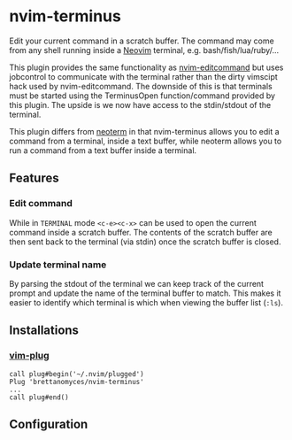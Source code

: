# nvim-terminus

Edit your current command in a scratch buffer. The command may come from any
shell running inside a [Neovim](https://github.com/neovim/neovim) terminal,
e.g.  bash/fish/lua/ruby/... 

This plugin provides the same functionality as
[nvim-editcommand](https://github.com/brettanomyces/nvim-editcommand) but uses
jobcontrol to communicate with the terminal rather than the dirty vimscipt hack
used by nvim-editcommand. The downside of this is that terminals must be
started using the TerminusOpen function/command provided by this plugin. The
upside is we now have access to the stdin/stdout of the terminal.

This plugin differs from [neoterm](https://github.com/kassio/neoterm) in that
nvim-terminus allows you to edit a command from a terminal, inside a text buffer, while
neoterm allows you to run a command from a text buffer inside a terminal.

## Features

### Edit command

While in `TERMINAL` mode `<c-e><c-x>` can be used to open the current command inside a scratch buffer. The contents of the scratch buffer are then sent back to the terminal (via stdin) once the scratch buffer is closed.

### Update terminal name

By parsing the stdout of the terminal we can keep track of the current prompt and update the name of the terminal buffer to match. This makes it easier to identify which terminal is which when viewing the buffer list (`:ls`).

## Installations

### [vim-plug](https://github/junegunn/vim-plug)

    call plug#begin('~/.nvim/plugged')
    Plug 'brettanomyces/nvim-terminus'
    ...
    call plug#end()

## Configuration
